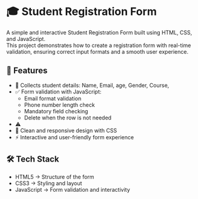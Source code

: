# 🎓 Student Registration Form

A simple and interactive Student Registration Form built using HTML, CSS, and JavaScript.  
This project demonstrates how to create a registration form with real-time validation, ensuring correct input formats and a smooth user experience.



## 📌 Features
- 📝 Collects student details: Name, Email, age, Gender, Course,   
- ✅ Form validation with JavaScript:
  - Email format validation  
  - Phone number length check  
  - Mandatory field checking
  - Delete when the row is not needed 
- ⚠️ 
- 🎨 Clean and responsive design with CSS  
- ⚡ Interactive and user-friendly form experience  


## 🛠️ Tech Stack
- HTML5 → Structure of the form  
- CSS3 → Styling and layout  
- JavaScript  → Form validation and interactivity  
